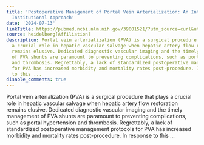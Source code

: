 ```yaml
---
title: 'Postoperative Management of Portal Vein Arterialization: An Interdisciplinary
  Institutional Approach'
date: '2024-07-13'
linkTitle: https://pubmed.ncbi.nlm.nih.gov/39001521/?utm_source=curl&utm_medium=rss&utm_campaign=pubmed-2&utm_content=1FakS-2QOkCT8HsMOQP1bCRQ4YzyumYOmxmF0moLsQ3dFB1E9V&fc=20220326224207&ff=20240713181721&v=2.18.0.post9+e462414
source: heidelberg[Affiliation]
description: Portal vein arterialization (PVA) is a surgical procedure that plays
  a crucial role in hepatic vascular salvage when hepatic artery flow restoration
  remains elusive. Dedicated diagnostic vascular imaging and the timely management
  of PVA shunts are paramount to preventing complications, such as portal hypertension
  and thrombosis. Regrettably, a lack of standardized postoperative management protocols
  for PVA has increased morbidity and mortality rates post-procedure. In response
  to this ...
disable_comments: true
---
```

Portal vein arterialization (PVA) is a surgical procedure that plays a crucial role in hepatic vascular salvage when hepatic artery flow restoration remains elusive. Dedicated diagnostic vascular imaging and the timely management of PVA shunts are paramount to preventing complications, such as portal hypertension and thrombosis. Regrettably, a lack of standardized postoperative management protocols for PVA has increased morbidity and mortality rates post-procedure. In response to this ...